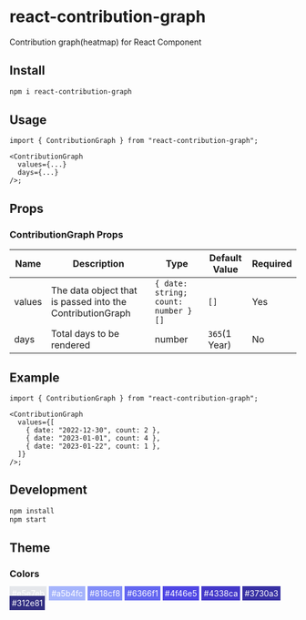 # react-contribution-graph

Contribution graph(heatmap) for React Component

## Install

```bash
npm i react-contribution-graph
```

## Usage

```tsx
import { ContributionGraph } from "react-contribution-graph";

<ContributionGraph
  values={...}
  days={...}
/>;
```

## Props

### ContributionGraph Props

| Name   | Description                                               | Type                                | Default Value | Required |
| ------ | --------------------------------------------------------- | ----------------------------------- | ------------- | -------- |
| values | The data object that is passed into the ContributionGraph | `{ date: string; count: number }[]` | `[]`          | Yes      |
| days   | Total days to be rendered                                 | number                              | `365`(1 Year) | No       |

## Example

```tsx
import { ContributionGraph } from "react-contribution-graph";

<ContributionGraph
  values={[
    { date: "2022-12-30", count: 2 },
    { date: "2023-01-01", count: 4 },
    { date: "2023-01-22", count: 1 },
  ]}
/>;
```

## Development

```bash
npm install
npm start
```

## Theme

### Colors

<span style="padding: 4px; background-color: #e5e7eb; color: #fff">#e5e7eb</span>
<span style="padding: 4px; background-color: #a5b4fc; color: #fff">#a5b4fc</span>
<span style="padding: 4px; background-color: #818cf8; color: #fff">#818cf8</span>
<span style="padding: 4px; background-color: #6366f1; color: #fff">#6366f1</span>
<span style="padding: 4px; background-color: #4f46e5; color: #fff">#4f46e5</span>
<span style="padding: 4px; background-color: #4338ca; color: #fff">#4338ca</span>
<span style="padding: 4px; background-color: #3730a3; color: #fff">#3730a3</span>
<span style="padding: 4px; background-color: #312e81; color: #fff">#312e81</span>

